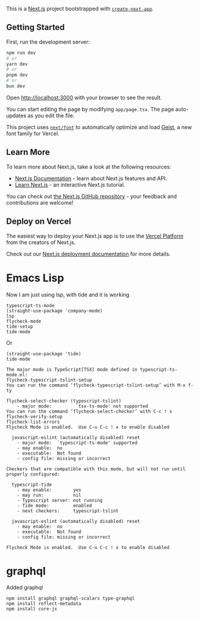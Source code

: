This is a [Next.js](https://nextjs.org) project bootstrapped with [`create-next-app`](https://nextjs.org/docs/app/api-reference/cli/create-next-app).

## Getting Started

First, run the development server:

```bash
npm run dev
# or
yarn dev
# or
pnpm dev
# or
bun dev
```

Open [http://localhost:3000](http://localhost:3000) with your browser to see the result.

You can start editing the page by modifying `app/page.tsx`. The page auto-updates as you edit the file.

This project uses [`next/font`](https://nextjs.org/docs/app/building-your-application/optimizing/fonts) to automatically optimize and load [Geist](https://vercel.com/font), a new font family for Vercel.

## Learn More

To learn more about Next.js, take a look at the following resources:

- [Next.js Documentation](https://nextjs.org/docs) - learn about Next.js features and API.
- [Learn Next.js](https://nextjs.org/learn) - an interactive Next.js tutorial.

You can check out [the Next.js GitHub repository](https://github.com/vercel/next.js) - your feedback and contributions are welcome!

## Deploy on Vercel

The easiest way to deploy your Next.js app is to use the [Vercel Platform](https://vercel.com/new?utm_medium=default-template&filter=next.js&utm_source=create-next-app&utm_campaign=create-next-app-readme) from the creators of Next.js.

Check out our [Next.js deployment documentation](https://nextjs.org/docs/app/building-your-application/deploying) for more details.

# Emacs Lisp

Now I am just using lsp, with tide and it is working
```
typescript-ts-mode
(straight-use-package 'company-mode)
lsp
flycheck-mode
tide-setup
tide-mode
```

Or
```
(straight-use-package 'tide)
tide-mode 

The major mode is TypeScript[TSX] mode defined in typescript-ts-mode.el:
flycheck-typescript-tslint-setup
You can run the command ‘flycheck-typescript-tslint-setup’ with M-x f-ty

flycheck-select-checker (typescript-tslint)
    - major mode:         `tsx-ts-mode' not supported
You can run the command ‘flycheck-select-checker’ with C-c ! s	
flycheck-verify-setup
flycheck-list-errors
Flycheck Mode is enabled.  Use C-u C-c ! x to enable disabled

  javascript-eslint (automatically disabled) reset
    - major mode:  `typescript-ts-mode' supported
    - may enable:  no
    - executable:  Not found
    - config file: missing or incorrect

Checkers that are compatible with this mode, but will not run until properly configured:

  typescript-tide
    - may enable:        yes
    - may run:           nil
    - Typescript server: not running
    - Tide mode:         enabled
    - next checkers:     typescript-tslint

  javascript-eslint (automatically disabled) reset
    - may enable:  no
    - executable:  Not found
    - config file: missing or incorrect

Flycheck Mode is enabled.  Use C-u C-c ! x to enable disabled

```
# graphql 

Added graphql
```
npm install graphql graphql-scalars type-graphql
npm install reflect-metadata
npm install core-js
```
